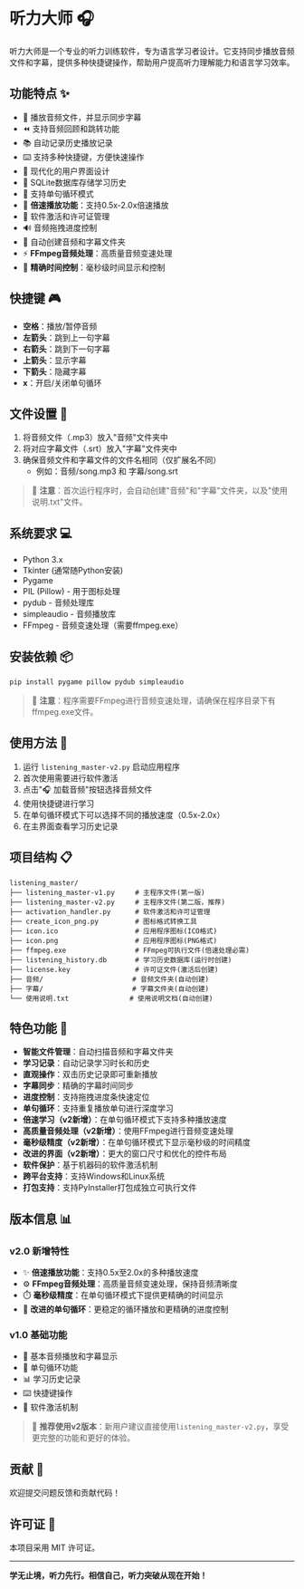 # 听力大师 🎧

听力大师是一个专业的听力训练软件，专为语言学习者设计。它支持同步播放音频文件和字幕，提供多种快捷键操作，帮助用户提高听力理解能力和语言学习效率。

## 功能特点 ✨

- 🎵 播放音频文件，并显示同步字幕
- ⏪ 支持音频回顾和跳转功能  
- 📚 自动记录历史播放记录
- ⌨️ 支持多种快捷键，方便快速操作
- 🎨 现代化的用户界面设计
- 💾 SQLite数据库存储学习历史
- 🔄 支持单句循环模式
- 🚀 **倍速播放功能**：支持0.5x-2.0x倍速播放
- 🔐 软件激活和许可证管理
- 🔊 音频拖拽进度控制
- 📝 自动创建音频和字幕文件夹
- ⚡ **FFmpeg音频处理**：高质量音频变速处理
- 🎯 **精确时间控制**：毫秒级时间显示和控制

## 快捷键 🎮

- **空格**：播放/暂停音频
- **左箭头**：跳到上一句字幕
- **右箭头**：跳到下一句字幕
- **上箭头**：显示字幕
- **下箭头**：隐藏字幕
- **x**：开启/关闭单句循环

## 文件设置 📁

1. 将音频文件（.mp3）放入"音频"文件夹中
2. 将对应字幕文件（.srt）放入"字幕"文件夹中
3. 确保音频文件和字幕文件的文件名相同（仅扩展名不同）
   - 例如：音频/song.mp3 和 字幕/song.srt

> 📌 **注意**：首次运行程序时，会自动创建"音频"和"字幕"文件夹，以及"使用说明.txt"文件。

## 系统要求 💻

- Python 3.x
- Tkinter (通常随Python安装)
- Pygame
- PIL (Pillow) - 用于图标处理
- pydub - 音频处理库
- simpleaudio - 音频播放库
- FFmpeg - 音频变速处理（需要ffmpeg.exe）

## 安装依赖 📦

```bash
pip install pygame pillow pydub simpleaudio
```

> 📌 **注意**：程序需要FFmpeg进行音频变速处理，请确保在程序目录下有ffmpeg.exe文件。

## 使用方法 🚀

1. 运行 `listening_master-v2.py` 启动应用程序
2. 首次使用需要进行软件激活
3. 点击"🎧 加载音频"按钮选择音频文件
4. 使用快捷键进行学习
5. 在单句循环模式下可以选择不同的播放速度（0.5x-2.0x）
6. 在主界面查看学习历史记录

## 项目结构 📋

```
listening_master/
├── listening_master-v1.py     # 主程序文件(第一版)
├── listening_master-v2.py     # 主程序文件(第二版，推荐)
├── activation_handler.py      # 软件激活和许可证管理
├── create_icon_png.py         # 图标格式转换工具
├── icon.ico                   # 应用程序图标(ICO格式)
├── icon.png                   # 应用程序图标(PNG格式)
├── ffmpeg.exe                 # FFmpeg可执行文件(倍速处理必需)
├── listening_history.db       # 学习历史数据库(运行时创建)
├── license.key                # 许可证文件(激活后创建)
├── 音频/                      # 音频文件夹(自动创建)
├── 字幕/                      # 字幕文件夹(自动创建)
└── 使用说明.txt               # 使用说明文档(自动创建)
```

## 特色功能 🌟

- **智能文件管理**：自动扫描音频和字幕文件夹
- **学习记录**：自动记录学习时长和历史
- **直观操作**：双击历史记录即可重新播放
- **字幕同步**：精确的字幕时间同步
- **进度控制**：支持拖拽进度条快速定位
- **单句循环**：支持重复播放单句进行深度学习
- **倍速学习（v2新增）**：在单句循环模式下支持多种播放速度
- **高质量音频处理（v2新增）**：使用FFmpeg进行音频变速处理
- **毫秒级精度（v2新增）**：在单句循环模式下显示毫秒级的时间精度
- **改进的界面（v2新增）**：更大的窗口尺寸和优化的控件布局
- **软件保护**：基于机器码的软件激活机制
- **跨平台支持**：支持Windows和Linux系统
- **打包支持**：支持PyInstaller打包成独立可执行文件

## 版本信息 📊

### v2.0 新增特性
- ✨ **倍速播放功能**：支持0.5x至2.0x的多种播放速度
- ⚙️ **FFmpeg音频处理**：高质量音频变速处理，保持音频清晰度
- ⏱️ **毫秒级精度**：在单句循环模式下提供更精确的时间显示
- 🎵 **改进的单句循环**：更稳定的循环播放和更精确的进度控制

### v1.0 基础功能
- 🎵 基本音频播放和字幕显示
- 🔄 单句循环功能
- 📊 学习历史记录
- ⌨️ 快捷键操作
- 🔐 软件激活机制

> 📌 **推荐使用v2版本**：新用户建议直接使用`listening_master-v2.py`，享受更完整的功能和更好的体验。

## 贡献 🤝

欢迎提交问题反馈和贡献代码！

## 许可证 📄

本项目采用 MIT 许可证。

---

**学无止境，听力先行。相信自己，听力突破从现在开始！**
